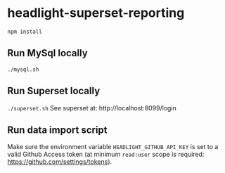 # headlight-superset-reporting

`npm install`

## Run MySql locally

`./mysql.sh`

## Run Superset locally

`./superset.sh`
See superset at: http://localhost:8099/login

## Run data import script

Make sure the environment variable `HEADLIGHT_GITHUB_API_KEY` is set to a valid Github Access token (at minimum `read:user` scope is required: https://github.com/settings/tokens).